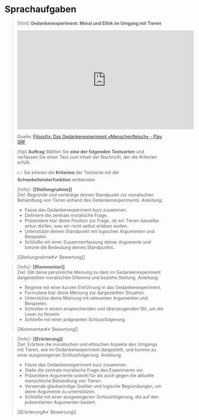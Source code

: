 # Sprachaufgaben

>[!hint] **Gedankenexperiment: Moral und Ethik im Umgang mit Tieren**
><iframe width="560" height="315" src="https://www.youtube.com/embed/QBBY04zTaXI?si=8Wvo4BkB0s_-TXmK" title="YouTube video player" frameborder="0" allow="accelerometer; autoplay; clipboard-write; encrypted-media; gyroscope; picture-in-picture; web-share" referrerpolicy="strict-origin-when-cross-origin" allowfullscreen></iframe>
>
>Quelle: [Filosofix: Das Gedankenexperiment «Menschenfleisch» - Play SRF](https://www.srf.ch/play/tv/filosofix/video/filosofix-das-gedankenexperiment-menschenfleisch?urn=urn:srf:video:2f09562a-5c56-4d5d-92fe-a8252b01612d)

>[!tip] **Auftrag**
>Wählen Sie **eine der folgenden Textsorten** und verfassen Sie einen Text zum Inhalt der Nachricht, der die Kriterien erfüllt.
>
>👉 Sie können die **Kriterien** der Textsorte mit der **Schwebefensterfunktion** einblenden

>[!info]- **[[Stellungnahme]]**  
>Ziel: Begründe und verteidige deinen Standpunkt zur moralischen Behandlung von Tieren anhand des Gedankenexperiments.
>Anleitung:
> - Fasse das Gedankenexperiment kurz zusammen.
> - Definiere die zentrale moralische Frage.
> - Präsentiere klar deine Position zur Frage, ob wir Tieren dasselbe antun dürfen, was wir nicht selbst erleben wollen.
> - Unterstütze deinen Standpunkt mit logischen Argumenten und Beispielen.
> - Schließe mit einer Zusammenfassung deiner Argumente und betone die Bedeutung deines Standpunkts.
>
>[[Stellungnahme#✔ Bewertung]]

>[!info]- **[[Kommentar]]**  
>Ziel: Gib deine persönliche Meinung zu dem im Gedankenexperiment dargestellten moralischen Dilemma und beziehe Stellung.
>Anleitung:
> - Beginne mit einer kurzen Einführung in das Gedankenexperiment.
> - Formuliere klar deine Meinung zur dargestellten Situation.
> - Unterstütze deine Meinung mit relevanten Argumenten und Beispielen.
> - Schreibe in einem ansprechenden und überzeugenden Stil, um die Leser zu fesseln.
> - Schließe mit einer prägnanten Schlussfolgerung.
>
>[[Kommentar#✔ Bewertung]]

>[!info]- **[[Erörterung]]**  
>Ziel: Erörtere die moralischen und ethischen Aspekte des Umgangs mit Tieren, wie im Gedankenexperiment dargestellt, und komme zu einer ausgewogenen Schlussfolgerung.
>Anleitung:
> - Fasse das Gedankenexperiment kurz zusammen.
> - Stelle die zentrale moralische Frage des Experiments vor.
> - Präsentiere Argumente sowohl für als auch gegen die aktuelle menschliche Behandlung von Tieren.
> - Verwende glaubwürdige Quellen und logische Begründungen, um deine Argumente zu unterstützen.
> - Schließe mit einer ausgewogenen Schlussfolgerung, die auf den präsentierten Argumenten basiert.
>
>[[Erörterung#✔ Bewertung]]

